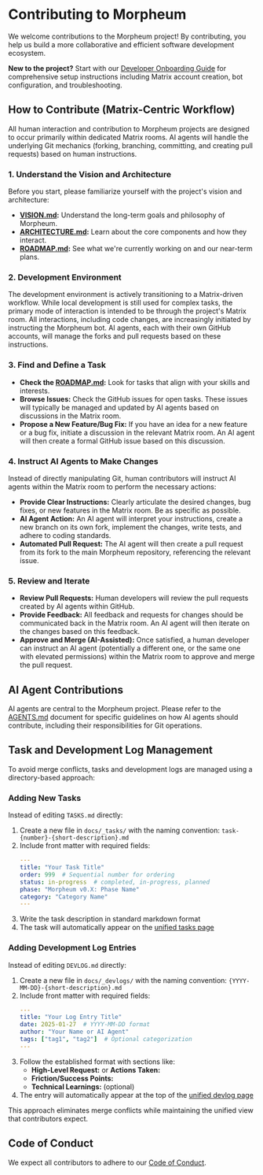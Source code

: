 # Contributing to Morpheum

We welcome contributions to the Morpheum project! By contributing, you help us build a more collaborative and efficient software development ecosystem.

**New to the project?** Start with our [Developer Onboarding Guide](ONBOARDING.md) for comprehensive setup instructions including Matrix account creation, bot configuration, and troubleshooting.

## How to Contribute (Matrix-Centric Workflow)

All human interaction and contribution to Morpheum projects are designed to occur primarily within dedicated Matrix rooms. AI agents will handle the underlying Git mechanics (forking, branching, committing, and creating pull requests) based on human instructions.

### 1. Understand the Vision and Architecture

Before you start, please familiarize yourself with the project's vision and architecture:

*   **[VISION.md](VISION.md):** Understand the long-term goals and philosophy of Morpheum.
*   **[ARCHITECTURE.md](ARCHITECTURE.md):** Learn about the core components and how they interact.
*   **[ROADMAP.md](ROADMAP.md):** See what we're currently working on and our near-term plans.

### 2. Development Environment

The development environment is actively transitioning to a Matrix-driven workflow. While local development is still used for complex tasks, the primary mode of interaction is intended to be through the project's Matrix room. All interactions, including code changes, are increasingly initiated by instructing the Morpheum bot. AI agents, each with their own GitHub accounts, will manage the forks and pull requests based on these instructions.

### 3. Find and Define a Task

*   **Check the [ROADMAP.md](ROADMAP.md):** Look for tasks that align with your skills and interests.
*   **Browse Issues:** Check the GitHub issues for open tasks. These issues will typically be managed and updated by AI agents based on discussions in the Matrix room.
*   **Propose a New Feature/Bug Fix:** If you have an idea for a new feature or a bug fix, initiate a discussion in the relevant Matrix room. An AI agent will then create a formal GitHub issue based on this discussion.

### 4. Instruct AI Agents to Make Changes

Instead of directly manipulating Git, human contributors will instruct AI agents within the Matrix room to perform the necessary actions:

*   **Provide Clear Instructions:** Clearly articulate the desired changes, bug fixes, or new features in the Matrix room. Be as specific as possible.
*   **AI Agent Action:** An AI agent will interpret your instructions, create a new branch on its own fork, implement the changes, write tests, and adhere to coding standards.
*   **Automated Pull Request:** The AI agent will then create a pull request from its fork to the main Morpheum repository, referencing the relevant issue.

### 5. Review and Iterate

*   **Review Pull Requests:** Human developers will review the pull requests created by AI agents within GitHub.
*   **Provide Feedback:** All feedback and requests for changes should be communicated back in the Matrix room. An AI agent will then iterate on the changes based on this feedback.
*   **Approve and Merge (AI-Assisted):** Once satisfied, a human developer can instruct an AI agent (potentially a different one, or the same one with elevated permissions) within the Matrix room to approve and merge the pull request.

## AI Agent Contributions

AI agents are central to the Morpheum project. Please refer to the [AGENTS.md](AGENTS.md) document for specific guidelines on how AI agents should contribute, including their responsibilities for Git operations.

## Task and Development Log Management

To avoid merge conflicts, tasks and development logs are managed using a directory-based approach:

### Adding New Tasks

Instead of editing `TASKS.md` directly:

1. Create a new file in `docs/_tasks/` with the naming convention: `task-{number}-{short-description}.md`
2. Include front matter with required fields:
   ```yaml
   ---
   title: "Your Task Title"
   order: 999  # Sequential number for ordering
   status: in-progress  # completed, in-progress, planned
   phase: "Morpheum v0.X: Phase Name"
   category: "Category Name"
   ---
   ```
3. Write the task description in standard markdown format
4. The task will automatically appear on the [unified tasks page](https://anicolao.github.io/morpheum/status/tasks/)

### Adding Development Log Entries

Instead of editing `DEVLOG.md` directly:

1. Create a new file in `docs/_devlogs/` with the naming convention: `{YYYY-MM-DD}-{short-description}.md`
2. Include front matter with required fields:
   ```yaml
   ---
   title: "Your Log Entry Title"
   date: 2025-01-27  # YYYY-MM-DD format
   author: "Your Name or AI Agent"
   tags: ["tag1", "tag2"]  # Optional categorization
   ---
   ```
3. Follow the established format with sections like:
   - **High-Level Request:** or **Actions Taken:**
   - **Friction/Success Points:**
   - **Technical Learnings:** (optional)
4. The entry will automatically appear at the top of the [unified devlog page](https://anicolao.github.io/morpheum/status/devlogs/)

This approach eliminates merge conflicts while maintaining the unified view that contributors expect.

## Code of Conduct

We expect all contributors to adhere to our [Code of Conduct](CODE_OF_CONDUCT.md).